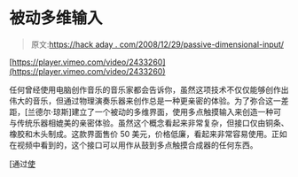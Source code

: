 # 被动多维输入

> 原文:[https://hack aday . com/2008/12/29/passive-dimensional-input/](https://hackaday.com/2008/12/29/passive-multidimensional-input/)

[https://player.vimeo.com/video/2433260](https://player.vimeo.com/video/2433260)

任何曾经使用电脑创作音乐的音乐家都会告诉你，虽然这项技术不仅仅能够创作出伟大的音乐，但通过物理演奏乐器来创作总是一种更亲密的体验。为了弥合这一差距，[兰德尔·琼斯]建立了一个被动的多维界面，使用多点触摸输入来创造一种可与传统乐器相媲美的亲密体验。虽然这个概念看起来非常复杂，但接口仅由铜条、橡胶和木头制成。这款界面售价 50 美元，价格低廉，看起来非常容易使用。正如在视频中看到的，这个接口可以用作从鼓到多点触摸合成器的任何东西。

[通过[使](http://blog.makezine.com/archive/2008/12/intimate_control_for_physical_model.html?CMP=OTC-0D6B48984890)